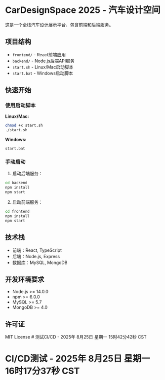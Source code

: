 # CarDesignSpace 2025 - 汽车设计空间

这是一个全栈汽车设计展示平台，包含前端和后端服务。

## 项目结构

- `frontend/` - React前端应用
- `backend/` - Node.js后端API服务
- `start.sh` - Linux/Mac启动脚本
- `start.bat` - Windows启动脚本

## 快速开始

### 使用启动脚本

**Linux/Mac:**
```bash
chmod +x start.sh
./start.sh
```

**Windows:**
```batch
start.bat
```

### 手动启动

1. 启动后端服务：
```bash
cd backend
npm install
npm start
```

2. 启动前端服务：
```bash
cd frontend
npm install
npm start
```

## 技术栈

- 前端：React, TypeScript
- 后端：Node.js, Express
- 数据库：MySQL, MongoDB

## 开发环境要求

- Node.js >= 14.0.0
- npm >= 6.0.0
- MySQL >= 5.7
- MongoDB >= 4.0

## 许可证

MIT License # 测试CI/CD - 2025年 8月25日 星期一 15时42分42秒 CST
# CI/CD测试 - 2025年 8月25日 星期一 16时17分37秒 CST

